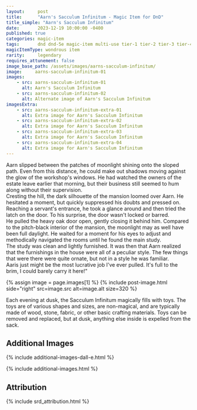 ```yaml
---
layout:     post
title:      "Aarn's Sacculum Infinitum - Magic Item for DnD"
title_simple: "Aarn's Sacculum Infinitum"
date:       2023-12-19 10:00:00 -0400
published: true
categories: magic-item
tags:       dnd dnd-5e magic-item multi-use tier-1 tier-2 tier-3 tier-4 wip
magicItemType: wondrous item
rarity:     legendary
requires_attunement: false
image_base_path: /assets/images/aarns-sacculum-infinitum/
image:     aarns-sacculum-infinitum-01
images:
    - src: aarns-sacculum-infinitum-01
      alt: Aarn's Sacculum Infinitum
    - src: aarns-sacculum-infinitum-02
      alt: Alternate image of Aarn's Sacculum Infinitum
imagesExtra:
    - src: aarns-sacculum-infinitum-extra-01
      alt: Extra image for Aarn's Sacculum Infinitum
    - src: aarns-sacculum-infinitum-extra-02
      alt: Extra image for Aarn's Sacculum Infinitum
    - src: aarns-sacculum-infinitum-extra-03
      alt: Extra image for Aarn's Sacculum Infinitum
    - src: aarns-sacculum-infinitum-extra-04
      alt: Extra image for Aarn's Sacculum Infinitum
---
```


<div class="read-aloud">
    Aarn slipped between the patches of moonlight shining onto the sloped path. Even from this distance, he could make out shadows moving against the glow of the workshop's windows. He had watched the owners of the estate leave earlier that morning, but their business still seemed to hum along without their supervision.
</div>
<div class="read-aloud">
    Cresting the hill, the dark silhouette of the mansion loomed over Aarn. He hesitated a moment, but quickly suppressed his doubts and pressed on. Reaching a servant's entrance, he took a glance around and then tried the latch on the door. To his surprise, the door wasn't locked or barred.
</div>
<div class="read-aloud">
    He pulled the heavy oak door open, gently closing it behind him. Compared to the pitch-black interior of the mansion, the moonlight may as well have been full daylight. He waited for a moment for his eyes to adjust and methodically navigated the rooms until he found the main study.
</div>
<div class="read-aloud">
    The study was clean and lightly furnished. It was then that Aarn realized that the furnishings in the house were all of a peculiar style. The few things that were there were quite ornate, but not in a style he was familiar.
</div>
<div class="read-aloud">
    Aaris just might be the most lucrative job I've ever pulled. It's full to the brim, I could barely carry it here!"
</div>

{% assign image = page.images[1] %}
{% include post-image.html side="right" src=image.src alt=image.alt size=320 %}

Each evening at dusk, the Sacculum Infinitum magically fills with toys. The toys are of various shapes and sizes, are non-magical, and are typically made of wood, stone, fabric, or other basic crafting materials. Toys can be removed and replaced, but at dusk, anything else inside is expelled from the sack.


<div style="clear: both;"></div>


## Additional Images

{% include additional-images-dall-e.html %}

{% include additional-images.html %}


## Attribution

{% include srd_attribution.html %}
